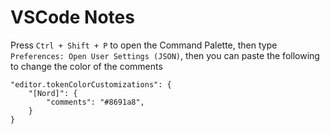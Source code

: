 # VSCode Notes

Press `Ctrl + Shift + P` to open the Command Palette, then type `Preferences: Open User Settings (JSON)`,
then you can paste the following to change the color of the comments

``` 
"editor.tokenColorCustomizations": {
    "[Nord]": {
        "comments": "#8691a8",
    }
}
```
